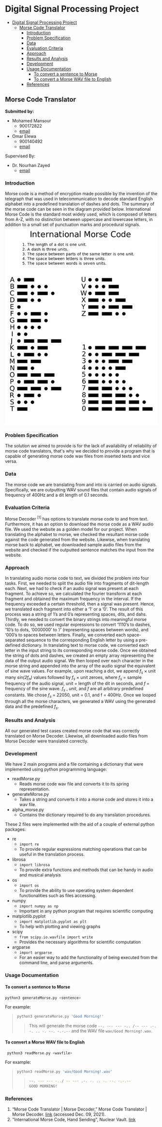 # Digital Signal Processing Project

- [Digital Signal Processing Project](#digital-signal-processing-project)
  - [Morse Code Translator](#morse-code-translator)
    - [Introduction](#introduction)
    - [Problem Specification](#problem-specification)
    - [Data](#data)
    - [Evaluation Criteria](#evaluation-criteria)
    - [Approach](#approach)
    - [Results and Analysis](#results-and-analysis)
    - [Development](#development)
    - [Usage Documentation](#usage-documentation)
      - [To convert a sentence to Morse](#to-convert-a-sentence-to-morse)
      - [To convert a Morse WAV file to English](#to-convert-a-morse-wav-file-to-english)
    - [References](#references)

## Morse Code Translator

**Submitted by:**

- Mohamed Mansour
  - 900172822
  - [email](gurinucida@aucegypt.edu)
- Omar Elewa
  - 900140492
  - [email](elewa97@aucegypt.edu)

Supervised By:

- Dr. Nourhan Zayed
  - [email](n.zayed@aucegypt.edu)

### Introduction

Morse code is a method of encryption made possible by the invention of the telegraph that was used in telecommunication to decode standard English alphabet into a predefined translation of dashes and dots. The summary of the morse code can be seen in the diagram provided below.
International Morse Code is the standard most widely used, which is composed of letters from A-Z, with no distinction between uppercase and lowercase letters, in addition to a small set of punctuation marks and procedural signals.
![Morse Code](assets/mc.png)

### Problem Specification

The solution we aimed to provide is for the lack of availability of reliability of morse code translators, that's why we decided to provide a program that is capable of generating morse code wav files from inserted texts and vice versa.

### Data

The morse code we are translating from and into is carried on audio signals. Specifically, we are outputting WAV sound files that contain audio signals of frequency of 400Hz and a dit length of 0.1 seconds.

### Evaluation Criteria

Morse Decoder <sup>[1]</sup>  has options to translate morse code to and from text. Furthermore, it has an option to download the morse code as a WAV audio file. We used the website as a golden model for our project. When translating the alphabet to morse, we checked the resultant morse code against the code generated from the website. Likewise, when translating morse back to alphabet, we downloaded sample audio files from the website and checked if the outputted sentence matches the input from the website.

### Approach

In translating audio morse code to text, we divided the problem into four tasks.
First, we needed to split the audio file into fragments of dit-length each.
Next, we had to check if an audio signal was present at each fragment. To achieve so, we calculated the fourier transform at each fragment and obtained the maximum frequency in the interval. If the frequency exceeded a certain threshold, then a signal was present. Hence, we translated each fragment into either a ‘1’ or a ‘0’.  The result of this process was a string of 1’s and 0’s representing spaces, dits, and dahs.
Thirdly, we needed to convert the binary strings into meaningful morse code. To do so, we used regular expressions to convert ‘1110’s to dashes, ‘10’s to dots, ‘0000000’ to ‘/’ (representing spaces between words), and ‘000’s to spaces between letters.  Finally, we converted each space-separated sequence to the corresponding English letter by using a pre-defined dictionary.
In translating text to morse code, we converted each letter in the input string to its corresponding morse code.
Once we obtained the string of dots and dashes, we created an empty array representing the data of the output audio signal. We then looped over each character in the morse string and appended into the array of the audio signal the equivalent of sine wave values. For example, upon reaching a dot, we append _f<sub>s</sub>_ &times; unit many _sin(2f<sub>n</sub>)_ values followed by _f<sub>s</sub>_ &times; unit zeroes, where _f<sub>s</sub>_ = sample frequency of the audio signal,  unit = length of the dit in seconds, and _f_ =  frequency of the sine wave. _f<sub>s</sub>_ , _unit_, and _f_ are all arbitrary predefined constants. We chose _f<sub>s</sub>_ = 22050, unit = 0.1, and f = 400Hz.
Once we looped through all the morse characters, we generated a WAV using the generated data and the predefined _f<sub>s</sub>_.

### Results and Analysis

All our generated test cases created morse code that was correctly translated on Morse Decoder. Likewise, all downloaded audio files from Morse Decoder were translated correctly.

### Development

We have 2 main programs and a file containing a dictionary that were implemented using python programming language:

- readMorse.py
  - Reads morse code wav file and converts it to its spring representation.
- generateMorse.py
  - Takes a string and converts it into a morse code and stores it into a wav file.
- alpha_morse.py
  - Contains the dictionary required to do any translation procedures.

These 2 files were implemented with the aid of a couple of external python packages:

- re
  - `import re`
  - To provide regular expressions matching operations that can be useful in the translation process.
- librosa
  - `import librosa`
  - To provide extra functions and methods that can be handy in audio and musical analysis
- os
  - `import os`
  - To provide the ability to use operating system dependent functionalities such as files accessing.
- numpy
  - `import numpy as np`
  - Important in any python program that requires scientific computing
- matplotlib.pyplot
  - `import matplotlib.pyplot as plt`
  - To help with plotting and viewing graphs
- scipy
  - `from scipy.io.wavfile import write`
  - Provides the necessary algorithms for scientific computation
- argparse
  - `import argparse`
  - For an easier way to add the functionality of being executed from the command line, and parse arguments.

### Usage Documentation

#### To convert a sentence to Morse

```bash
python3 generateMorse.py <sentence>
```

For example:

>```bash
>python3 generateMorse.py 'Good Morning!'
>```
>
>>This will generate the morse code `--. --- --- -.. /-- --- .-. -. .. -. --. -.-.--` and the WAV file `wav/Good Morning!.wav`.

#### To convert a Morse WAV file to English

```bash
 python3 readMorse.py <wavfile>
```

For example:

>```bash
> python3 readMorse.py 'wav/Good Morning!.wav'
>```
>
>>```bash
>>--. --- --- -../ -- --- .-. -. .. -. --. -.-.--
>>GOOD MORNING!
>>```

### References

1. “Morse Code Translator | Morse Decoder,” Morse Code Translator | Morse Decoder. [link](https://morsedecoder.com) (accessed Dec. 09, 2021).
2. "International Morse Code, Hand Sending", Nuclear Vault. [link](https://www.youtube.com/watch?v=R-petiNdCIY)